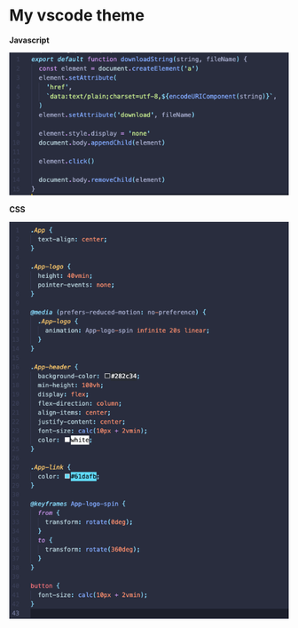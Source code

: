 # My vscode theme

**Javascript**

<img width="800" src="https://github.com/jeremytenjo/tenjo-theme/blob/master/assets/images/demo/js.png?raw=truedemo" alt="js exampls">

**CSS**

<img width="800" src="https://github.com/jeremytenjo/tenjo-theme/blob/master/assets/images/demo/css.png?raw=truedemo" alt="css exampls">
